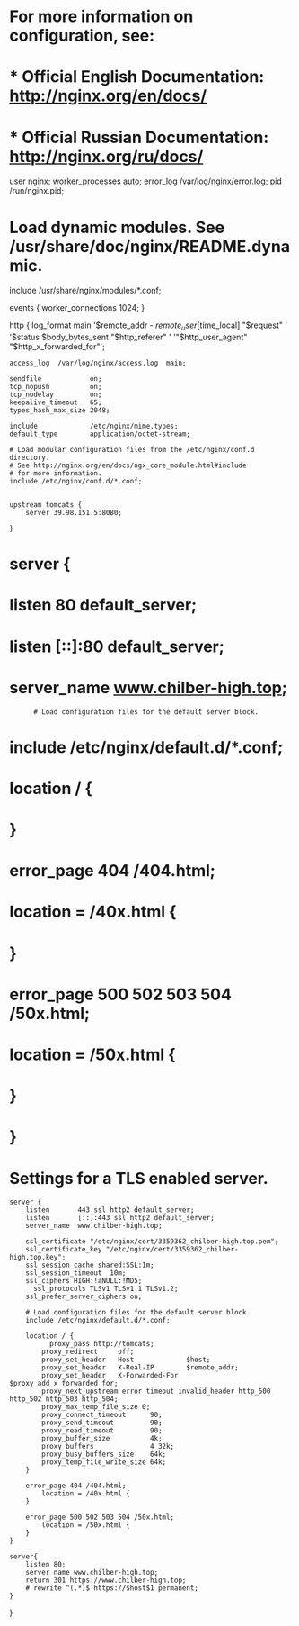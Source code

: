 # For more information on configuration, see:
#   * Official English Documentation: http://nginx.org/en/docs/
#   * Official Russian Documentation: http://nginx.org/ru/docs/

user nginx;
worker_processes auto;
error_log /var/log/nginx/error.log;
pid /run/nginx.pid;

# Load dynamic modules. See /usr/share/doc/nginx/README.dynamic.
include /usr/share/nginx/modules/*.conf;

events {
    worker_connections 1024;
}

http {
    log_format  main  '$remote_addr - $remote_user [$time_local] "$request" '
                      '$status $body_bytes_sent "$http_referer" '
                      '"$http_user_agent" "$http_x_forwarded_for"';

    access_log  /var/log/nginx/access.log  main;

    sendfile            on;
    tcp_nopush          on;
    tcp_nodelay         on;
    keepalive_timeout   65;
    types_hash_max_size 2048;

    include             /etc/nginx/mime.types;
    default_type        application/octet-stream;

    # Load modular configuration files from the /etc/nginx/conf.d directory.
    # See http://nginx.org/en/docs/ngx_core_module.html#include
    # for more information.
    include /etc/nginx/conf.d/*.conf;
    	

    upstream tomcats { 
    	server 39.98.151.5:8080;
	
    }

   # server {
   #     listen       80 default_server;
   #     listen       [::]:80 default_server;
   #     server_name  www.chilber-high.top;

          # Load configuration files for the default server block.
   #     include /etc/nginx/default.d/*.conf;

   #    location / {
   #   }

   #     error_page 404 /404.html;
   #         location = /40x.html {
   #     }

   #     error_page 500 502 503 504 /50x.html;
   #         	location = /50x.html {
   #     }
   # }

# Settings for a TLS enabled server.

    server {
        listen       443 ssl http2 default_server;
        listen       [::]:443 ssl http2 default_server;
        server_name  www.chilber-high.top;

        ssl_certificate "/etc/nginx/cert/3359362_chilber-high.top.pem";
        ssl_certificate_key "/etc/nginx/cert/3359362_chilber-high.top.key";
        ssl_session_cache shared:SSL:1m;
        ssl_session_timeout  10m;
        ssl_ciphers HIGH:!aNULL:!MD5;
	      ssl_protocols TLSv1 TLSv1.1 TLSv1.2;
        ssl_prefer_server_ciphers on;

        # Load configuration files for the default server block.
        include /etc/nginx/default.d/*.conf;

        location / {
    		  proxy_pass http://tomcats;
        	proxy_redirect     off;
        	proxy_set_header   Host             $host;
        	proxy_set_header   X-Real-IP        $remote_addr;
        	proxy_set_header   X-Forwarded-For  $proxy_add_x_forwarded_for;
        	proxy_next_upstream error timeout invalid_header http_500 http_502 http_503 http_504;
        	proxy_max_temp_file_size 0;
        	proxy_connect_timeout      90;
        	proxy_send_timeout         90;
        	proxy_read_timeout         90;
        	proxy_buffer_size          4k;
        	proxy_buffers              4 32k;
        	proxy_busy_buffers_size    64k;
        	proxy_temp_file_write_size 64k;
        }

        error_page 404 /404.html;
            location = /40x.html {
        }

        error_page 500 502 503 504 /50x.html;
            location = /50x.html {
        }
    }

    server{
    	listen 80;
    	server_name www.chilber-high.top;
	    return 301 https://www.chilber-high.top;
	    # rewrite ^(.*)$ https://$host$1 permanent; 
    }
}

